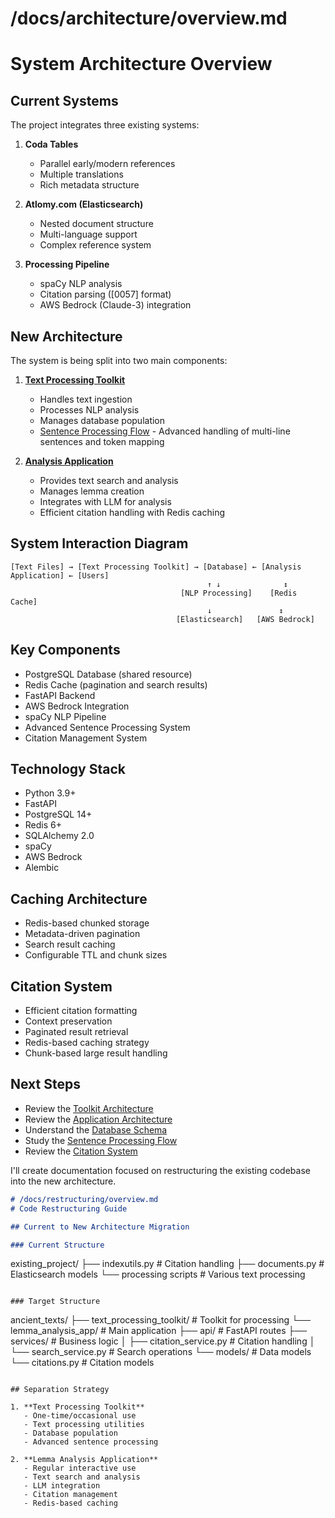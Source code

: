 # /docs/architecture/overview.md
# System Architecture Overview

## Current Systems
The project integrates three existing systems:

1. **Coda Tables**
   - Parallel early/modern references
   - Multiple translations
   - Rich metadata structure

2. **Atlomy.com (Elasticsearch)**
   - Nested document structure
   - Multi-language support
   - Complex reference system

3. **Processing Pipeline**
   - spaCy NLP analysis
   - Citation parsing ([0057] format)
   - AWS Bedrock (Claude-3) integration

## New Architecture
The system is being split into two main components:

1. **[Text Processing Toolkit](toolkit.md)**
   - Handles text ingestion
   - Processes NLP analysis
   - Manages database population
   - [Sentence Processing Flow](../sentence_processing_flow.md) - Advanced handling of multi-line sentences and token mapping

2. **[Analysis Application](application.md)**
   - Provides text search and analysis
   - Manages lemma creation
   - Integrates with LLM for analysis
   - Efficient citation handling with Redis caching

## System Interaction Diagram

```
[Text Files] → [Text Processing Toolkit] → [Database] ← [Analysis Application] ← [Users]
                                            ↑ ↓              ↕
                                      [NLP Processing]    [Redis Cache]
                                            ↓               ↕
                                     [Elasticsearch]   [AWS Bedrock]
```

## Key Components
- PostgreSQL Database (shared resource)
- Redis Cache (pagination and search results)
- FastAPI Backend
- AWS Bedrock Integration
- spaCy NLP Pipeline
- Advanced Sentence Processing System
- Citation Management System

## Technology Stack
- Python 3.9+
- FastAPI
- PostgreSQL 14+
- Redis 6+
- SQLAlchemy 2.0
- spaCy
- AWS Bedrock
- Alembic

## Caching Architecture
- Redis-based chunked storage
- Metadata-driven pagination
- Search result caching
- Configurable TTL and chunk sizes

## Citation System
- Efficient citation formatting
- Context preservation
- Paginated result retrieval
- Redis-based caching strategy
- Chunk-based large result handling

## Next Steps
- Review the [Toolkit Architecture](toolkit.md)
- Review the [Application Architecture](application.md)
- Understand the [Database Schema](../database/schema.md)
- Study the [Sentence Processing Flow](../sentence_processing_flow.md)
- Review the [Citation System](../citation_system.md)


I'll create documentation focused on restructuring the existing codebase into the new architecture.

```markdown
# /docs/restructuring/overview.md
# Code Restructuring Guide

## Current to New Architecture Migration

### Current Structure
```
existing_project/
├── indexutils.py         # Citation handling
├── documents.py          # Elasticsearch models
└── processing scripts    # Various text processing
```

### Target Structure
```
ancient_texts/
├── text_processing_toolkit/    # Toolkit for processing
└── lemma_analysis_app/        # Main application
    ├── api/                   # FastAPI routes
    ├── services/             # Business logic
    │   ├── citation_service.py  # Citation handling
    │   └── search_service.py   # Search operations
    └── models/               # Data models
        └── citations.py      # Citation models
```

## Separation Strategy

1. **Text Processing Toolkit**
   - One-time/occasional use
   - Text processing utilities
   - Database population
   - Advanced sentence processing

2. **Lemma Analysis Application**
   - Regular interactive use
   - Text search and analysis
   - LLM integration
   - Citation management
   - Redis-based caching
